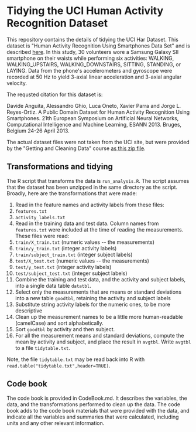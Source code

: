 
# Tidying the UCI Human Activity Recognition Dataset

This repository contains the details of tidying the UCI Har Dataset. This dataset is
"Human Activity Recognition Using Smartphones Data Set" and is described 
[here](http://archive.ics.uci.edu/ml/datasets/Human+Activity+Recognition+Using+Smartphones).
In this study, 30 volunteers wore a Samsung Galaxy SII smartphone on their waists while
performing six activities: WALKING, WALKING_UPSTAIRS, WALKING_DOWNSTAIRS, SITTING, STANDING, or LAYING.
Data from the phone's accelerometers and gyroscope were recorded at 50 Hz to yield
3-axial linear acceleration and 3-axial angular velocity.

The requsted citation for this dataset is:

Davide Anguita, Alessandro Ghio, Luca Oneto, Xavier Parra and Jorge L. Reyes-Ortiz. A Public Domain Dataset for Human Activity Recognition Using Smartphones.
21th European Symposium on Artificial Neural Networks, Computational Intelligence and Machine Learning, ESANN 2013. 
Bruges, Belgium 24-26 April 2013.

The actual dataset files were not taken from the UCI site, but were provided by the
"Getting and Cleaning Data" course 
[as this zip file](https://d396qusza40orc.cloudfront.net/getdata%2Fprojectfiles%2FUCI%20HAR%20Dataset.zip).

## Transformations and tidying
The R script that transforms the data is `run_analysis.R`. The script assumes that the
dataset has been unzipped in the same directory as the script. Broadly, here are the
transformations that were made:

1. Read in the feature names and activity labels from these files:
  1. `features.txt`
  2. `activity_labels.txt`
2. Read in the training data and test data. Column names from `features.txt` were 
included at the time of reading the measurements. These files were read:
  1. `train/X_train.txt` (numeric values -- the measurements)
  2. `train/y_train.txt` (integer activity labels)
  3. `train/subject_train.txt` (integer subject labels)
  1. `test/X_test.txt` (numeric values -- the measurements)
  2. `test/y_test.txt` (integer activity labels)
  3. `test/subject_test.txt` (integer subject labels)
3. Combine the training and test data, and the activity and subject labels, into a single data table `datatbl`.
4. Select only the measurements that are means or standard deviations into a new table `goodtbl`,
retaining the activity and subject labels
5. Substitute string activity labels for the numeric ones, to be more descriptive
6. Clean up the measurement names to be a little more human-readable (camelCase) and sort alphabetically.
7. Sort `goodtbl` by activity and then subject.
8. For all the measurement means and standard deviations, compute the mean by activity and subject, and
place the result in `avgtbl`. Write `avgtbl` to a file `tidytable.txt`.

Note, the file `tidytable.txt` may be read back into R with `read.table("tidytable.txt",header=TRUE)`.

## Code book

The code book is provided in CodeBook.md. It describes the variables, the data, and 
the transformations performed to clean up the data. The code book adds to the code book materials
that were provided with the data, and indicate all the variables and summaries that were calculated,
including units and any other relevant information.



